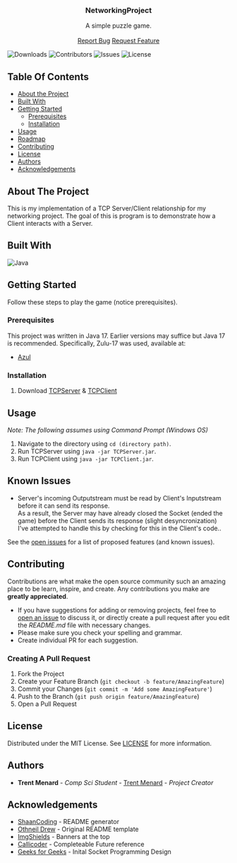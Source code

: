 <br/>
<p align="center">
  <h3 align="center">NetworkingProject</h3>

  <p align="center">
    A simple puzzle game.
    <br/>
    <br/>
    <a href="https://github.com/Trent-Menard/NetworkingProject/issues">Report Bug</a>
    <a href="https://github.com/Trent-Menard/NetworkingProject/issues">Request Feature</a>
  </p>
</p>

![Downloads](https://img.shields.io/github/downloads/Trent-Menard/NetworkingProject/total) ![Contributors](https://img.shields.io/github/contributors/Trent-Menard/NetworkingProject?color=dark-green) ![Issues](https://img.shields.io/github/issues/Trent-Menard/NetworkingProject) ![License](https://img.shields.io/github/license/Trent-Menard/NetworkingProject) 

## Table Of Contents

* [About the Project](#about-the-project)
* [Built With](#built-with)
* [Getting Started](#getting-started)
  * [Prerequisites](#prerequisites)
  * [Installation](#installation)
* [Usage](#usage)
* [Roadmap](#roadmap)
* [Contributing](#contributing)
* [License](#license)
* [Authors](#authors)
* [Acknowledgements](#acknowledgements)

## About The Project

This is my implementation of a TCP Server/Client relationship for my networking project. The goal of this is program is to demonstrate how a Client interacts with a Server.

## Built With

![Java](https://www.vectorlogo.zone/logos/java/java-icon.svg)

## Getting Started

Follow these steps to play the game (notice prerequisites).

### Prerequisites

This project was written in Java 17. Earlier versions may suffice but Java 17 is recommended. Specifically, Zulu-17 was used, available at:

* [Azul](https://www.azul.com/downloads/?version=java-17-lts&package=jdk)

### Installation

1. Download [TCPServer](../main/out/artifacts/TCPServer) & [TCPClient](../main/out/artifacts/TCPClient)

## Usage

 *Note: The following assumes using Command Prompt (Windows OS)*
1. Navigate to the directory using `cd (directory path)`.
2. Run TCPServer using `java -jar TCPServer.jar`.
3. Run TCPClient using `java -jar TCPClient.jar`.

## Known Issues

* Server's incoming Outputstream must be read by Client's Inputstream before it can send its response.<br/>As a result, the Server may have already closed the Socket (ended the game) before the Client sends its response (slight desyncronization)<br/>I've attempted to handle this by checking for this in the Client's code..

See the [open issues](https://github.com/Trent-Menard/NetworkingProject/issues) for a list of proposed features (and known issues).

## Contributing

Contributions are what make the open source community such an amazing place to be learn, inspire, and create. Any contributions you make are **greatly appreciated**.
* If you have suggestions for adding or removing projects, feel free to [open an issue](https://github.com/Trent-Menard/NetworkingProject/issues/new) to discuss it, or directly create a pull request after you edit the *README.md* file with necessary changes.
* Please make sure you check your spelling and grammar.
* Create individual PR for each suggestion.

### Creating A Pull Request

1. Fork the Project
2. Create your Feature Branch (`git checkout -b feature/AmazingFeature`)
3. Commit your Changes (`git commit -m 'Add some AmazingFeature'`)
4. Push to the Branch (`git push origin feature/AmazingFeature`)
5. Open a Pull Request

## License

Distributed under the MIT License. See [LICENSE](https://github.com/Trent-Menard/NetworkingProject/blob/main/LICENSE) for more information.

## Authors

* **Trent Menard** - *Comp Sci Student* - [Trent Menard](https://github.com/Trent-Menard/) - *Project Creator*

## Acknowledgements

* [ShaanCoding](https://github.com/ShaanCoding/) - README generator
* [Othneil Drew](https://github.com/othneildrew/Best-README-Template) - Original README template
* [ImgShields](https://shields.io/) - Banners at the top
* [Callicoder](https://www.callicoder.com/java-8-completablefuture-tutorial/) - Completeable Future reference
* [Geeks for Geeks](https://www.geeksforgeeks.org/introducing-threads-socket-programming-java/?ref=lbp) - Inital Socket Programming Design
